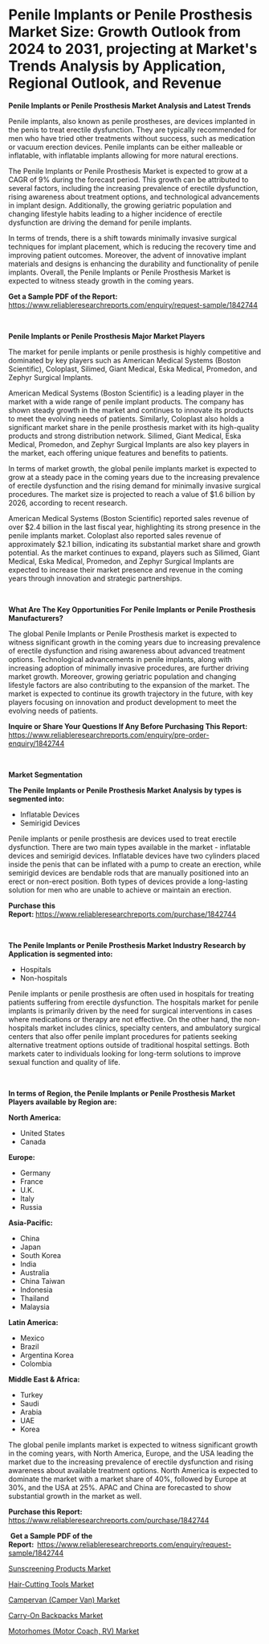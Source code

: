 <p><h1>Penile Implants or Penile Prosthesis Market Size: Growth Outlook from 2024 to 2031, projecting at Market's Trends Analysis by Application, Regional Outlook, and Revenue</h1></p><p><strong>Penile Implants or Penile Prosthesis Market Analysis and Latest Trends</strong></p>
<p><p>Penile implants, also known as penile prostheses, are devices implanted in the penis to treat erectile dysfunction. They are typically recommended for men who have tried other treatments without success, such as medication or vacuum erection devices. Penile implants can be either malleable or inflatable, with inflatable implants allowing for more natural erections.</p><p>The Penile Implants or Penile Prosthesis Market is expected to grow at a CAGR of 9% during the forecast period. This growth can be attributed to several factors, including the increasing prevalence of erectile dysfunction, rising awareness about treatment options, and technological advancements in implant design. Additionally, the growing geriatric population and changing lifestyle habits leading to a higher incidence of erectile dysfunction are driving the demand for penile implants.</p><p>In terms of trends, there is a shift towards minimally invasive surgical techniques for implant placement, which is reducing the recovery time and improving patient outcomes. Moreover, the advent of innovative implant materials and designs is enhancing the durability and functionality of penile implants. Overall, the Penile Implants or Penile Prosthesis Market is expected to witness steady growth in the coming years.</p></p>
<p><strong>Get a Sample PDF of the Report:&nbsp;</strong> <a href="https://www.reliableresearchreports.com/enquiry/request-sample/1842744">https://www.reliableresearchreports.com/enquiry/request-sample/1842744</a></p>
<p>&nbsp;</p>
<p><strong>Penile Implants or Penile Prosthesis Major Market Players</strong></p>
<p><p>The market for penile implants or penile prosthesis is highly competitive and dominated by key players such as American Medical Systems (Boston Scientific), Coloplast, Silimed, Giant Medical, Eska Medical, Promedon, and Zephyr Surgical Implants. </p><p>American Medical Systems (Boston Scientific) is a leading player in the market with a wide range of penile implant products. The company has shown steady growth in the market and continues to innovate its products to meet the evolving needs of patients. Similarly, Coloplast also holds a significant market share in the penile prosthesis market with its high-quality products and strong distribution network. Silimed, Giant Medical, Eska Medical, Promedon, and Zephyr Surgical Implants are also key players in the market, each offering unique features and benefits to patients.</p><p>In terms of market growth, the global penile implants market is expected to grow at a steady pace in the coming years due to the increasing prevalence of erectile dysfunction and the rising demand for minimally invasive surgical procedures. The market size is projected to reach a value of $1.6 billion by 2026, according to recent research.</p><p>American Medical Systems (Boston Scientific) reported sales revenue of over $2.4 billion in the last fiscal year, highlighting its strong presence in the penile implants market. Coloplast also reported sales revenue of approximately $2.1 billion, indicating its substantial market share and growth potential. As the market continues to expand, players such as Silimed, Giant Medical, Eska Medical, Promedon, and Zephyr Surgical Implants are expected to increase their market presence and revenue in the coming years through innovation and strategic partnerships.</p></p>
<p>&nbsp;</p>
<p><strong>What Are The Key Opportunities For Penile Implants or Penile Prosthesis Manufacturers?</strong></p>
<p><p>The global Penile Implants or Penile Prosthesis market is expected to witness significant growth in the coming years due to increasing prevalence of erectile dysfunction and rising awareness about advanced treatment options. Technological advancements in penile implants, along with increasing adoption of minimally invasive procedures, are further driving market growth. Moreover, growing geriatric population and changing lifestyle factors are also contributing to the expansion of the market. The market is expected to continue its growth trajectory in the future, with key players focusing on innovation and product development to meet the evolving needs of patients.</p></p>
<p><strong>Inquire or Share Your Questions If Any Before Purchasing This Report:</strong> <a href="https://www.reliableresearchreports.com/enquiry/pre-order-enquiry/1842744">https://www.reliableresearchreports.com/enquiry/pre-order-enquiry/1842744</a></p>
<p>&nbsp;</p>
<p><strong>Market Segmentation</strong></p>
<p><strong>The Penile Implants or Penile Prosthesis Market Analysis by types is segmented into:</strong></p>
<p><ul><li>Inflatable Devices</li><li>Semirigid Devices</li></ul></p>
<p><p>Penile implants or penile prosthesis are devices used to treat erectile dysfunction. There are two main types available in the market - inflatable devices and semirigid devices. Inflatable devices have two cylinders placed inside the penis that can be inflated with a pump to create an erection, while semirigid devices are bendable rods that are manually positioned into an erect or non-erect position. Both types of devices provide a long-lasting solution for men who are unable to achieve or maintain an erection.</p></p>
<p><strong>Purchase this Report:&nbsp;</strong><a href="https://www.reliableresearchreports.com/purchase/1842744">https://www.reliableresearchreports.com/purchase/1842744</a></p>
<p>&nbsp;</p>
<p><strong>The Penile Implants or Penile Prosthesis Market Industry Research by Application is segmented into:</strong></p>
<p><ul><li>Hospitals</li><li>Non-hospitals</li></ul></p>
<p><p>Penile implants or penile prosthesis are often used in hospitals for treating patients suffering from erectile dysfunction. The hospitals market for penile implants is primarily driven by the need for surgical interventions in cases where medications or therapy are not effective. On the other hand, the non-hospitals market includes clinics, specialty centers, and ambulatory surgical centers that also offer penile implant procedures for patients seeking alternative treatment options outside of traditional hospital settings. Both markets cater to individuals looking for long-term solutions to improve sexual function and quality of life.</p></p>
<p>&nbsp;</p>
<p><strong>In terms of Region, the Penile Implants or Penile Prosthesis Market Players available by Region are:</strong></p>
<p>
    <p> <strong> North America: </strong>
        <ul>
            <li>United States</li>
            <li>Canada</li>
        </ul>
        </p> 
    <p> <strong> Europe: </strong>
        <ul>
            <li>Germany</li>
            <li>France</li>
            <li>U.K.</li>
            <li>Italy</li>
            <li>Russia</li>
        </ul>
        </p> 
    <p> <strong> Asia-Pacific: </strong>
        <ul>
            <li>China</li>
            <li>Japan</li>
            <li>South Korea</li>
            <li>India</li>
            <li>Australia</li>
            <li>China Taiwan</li>
            <li>Indonesia</li>
            <li>Thailand</li>
            <li>Malaysia</li>
        </ul>
        </p> 
    <p> <strong> Latin America: </strong>
        <ul>
            <li>Mexico</li>
            <li>Brazil</li>
            <li>Argentina Korea</li>
            <li>Colombia</li>
        </ul>
        </p> 
    <p> <strong> Middle East & Africa: </strong>
        <ul>
            <li>Turkey</li>
            <li>Saudi</li>
            <li>Arabia</li>
            <li>UAE</li>
            <li>Korea</li>
        </ul>
    </p>
    </p>
<p><p>The global penile implants market is expected to witness significant growth in the coming years, with North America, Europe, and the USA leading the market due to the increasing prevalence of erectile dysfunction and rising awareness about available treatment options. North America is expected to dominate the market with a market share of 40%, followed by Europe at 30%, and the USA at 25%. APAC and China are forecasted to show substantial growth in the market as well.</p></p>
<p><strong>Purchase this Report: </strong><a href="https://www.reliableresearchreports.com/purchase/1842744">https://www.reliableresearchreports.com/purchase/1842744</a></p>
<p>&nbsp;<strong>Get a Sample PDF of the Report:&nbsp;&nbsp;</strong><a href="https://www.reliableresearchreports.com/enquiry/request-sample/1842744">https://www.reliableresearchreports.com/enquiry/request-sample/1842744</a></p>
<p><strong></strong></p>
<p><p><a href="https://github.com/pgtimber/Market-Research-Report-List-1/blob/main/sunscreening-products-market.md">Sunscreening Products Market</a></p><p><a href="https://github.com/luckyshygirl/Market-Research-Report-List-3/blob/main/hair-cutting-tools-market.md">Hair-Cutting Tools Market</a></p><p><a href="https://github.com/JameTravis/Market-Research-Report-List-3/blob/main/campervan-camper-van-market.md">Campervan (Camper Van) Market</a></p><p><a href="https://github.com/vimar16th/Market-Research-Report-List-3/blob/main/carry-on-backpacks-market.md">Carry-On Backpacks Market</a></p><p><a href="https://github.com/lataunyatinikmelvin59ilbd0dv/Market-Research-Report-List-1/blob/main/motorhomes-motor-coach-rv-market.md">Motorhomes (Motor Coach, RV) Market</a></p></p>